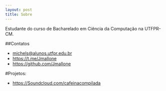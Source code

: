 ```yaml
---
layout: post
title: Sobre
---
```


Estudante do curso de Bacharelado em Ciência da Computação na UTFPR-CM.

##Contatos
* michels@alunos.utfpr.edu.br
* https://t.me/Jmallone
* https://github.com/Jmallone

#Projetos:
* https://Soundcloud.com/cafeinacompilada

